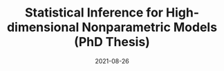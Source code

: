 ---
title: "Statistical Inference for High-dimensional Nonparametric Models (PhD Thesis)"
collection: publications
permalink: /publication/2021-08JieThesis
date: 2021-08-26
venue: 'Kent Academic Repository'
paperurl: '/files/li2021phdfinal.pdf'
pubtype: 'thesis'
link: 'https://kar.kent.ac.uk/id/eprint/89925'
citation: '<b>Jie Li</b> (2021). Statistical Inference for High-dimensional Nonparametric Models. <i>Kent Academic Repository</i>. DOI:10.22024/UniKent/01.02.89925.'
---